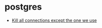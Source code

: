 # postgres 

* [Kill all connections except the one we use](kill-all-connections-except-the-one-we-use.md)
